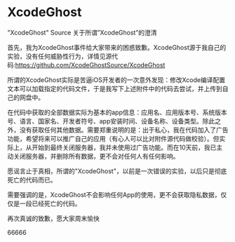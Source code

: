﻿# XcodeGhost
"XcodeGhost" Source
关于所谓”XcodeGhost”的澄清

首先，我为XcodeGhost事件给大家带来的困惑致歉。XcodeGhost源于我自己的实验，没有任何威胁性行为，详情见源代码:https://github.com/XcodeGhostSource/XcodeGhost

所谓的XcodeGhost实际是苦逼iOS开发者的一次意外发现：修改Xcode编译配置文本可以加载指定的代码文件，于是我写下上述附件中的代码去尝试，并上传到自己的网盘中。

在代码中获取的全部数据实际为基本的app信息：应用名、应用版本号、系统版本号、语言、国家名、开发者符号、app安装时间、设备名称、设备类型。除此之外，没有获取任何其他数据。需要郑重说明的是：出于私心，我在代码加入了广告功能，希望将来可以推广自己的应用（有心人可以比对附件源代码做校验）。但实际上，从开始到最终关闭服务器，我并未使用过广告功能。而在10天前，我已主动关闭服务器，并删除所有数据，更不会对任何人有任何影响。

愿谣言止于真相，所谓的"XcodeGhost"，以前是一次错误的实验，以后只是彻底死亡的代码而已。

需要强调的是，XcodeGhost不会影响任何App的使用，更不会获取隐私数据，仅仅是一段已经死亡的代码。

再次真诚的致歉，愿大家周末愉快


66666
